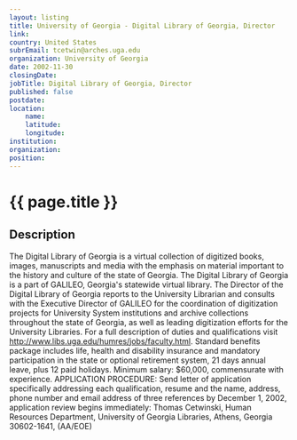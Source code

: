 ```yaml
---
layout: listing
title: University of Georgia - Digital Library of Georgia, Director
link:
country: United States
subrEmail: tcetwin@arches.uga.edu
organization: University of Georgia 
date: 2002-11-30
closingDate: 
jobTitle: Digital Library of Georgia, Director
published: false
postdate:
location:
    name: 
    latitude: 
    longitude: 
institution: 
organization: 
position: 
--- 
```



# {{ page.title }}

## Description



<p>The Digital Library of Georgia is a virtual collection of digitized books, images, manuscripts and media with the emphasis on material important to the history and culture of the state of Georgia.  The Digital Library of Georgia is a part of GALILEO, Georgia's statewide virtual library. The Director of the Digital Library of Georgia reports to the University Librarian and consults with the Executive Director of GALILEO for the coordination of digitization projects for University System institutions and archive collections throughout the state of Georgia, as well as leading digitization efforts for the University Libraries.  For a full description of duties and qualifications visit  <a href="http://www.libs.uga.edu/humres/jobs/faculty.html">http://www.libs.uga.edu/humres/jobs/faculty.html</a>. Standard benefits package includes life, health and disability insurance and mandatory participation in the state or optional retirement system, 21 days annual leave, plus 12 paid holidays. Minimum salary: $60,000, commensurate with experience. APPLICATION PROCEDURE: Send letter of application specifically addressing each qualification, resume and the name, address, phone number and email address of three references by December 1, 2002, application review begins immediately: Thomas Cetwinski, Human Resources Department, University of Georgia Libraries, Athens, Georgia 30602-1641,  (AA/EOE)
</p>
